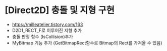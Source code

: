 # [Direct2D] 충돌 및 지형 구현

- https://milleatelier.tistory.com/163
- D2D1_RECT_F로 이루어진 지형 추가
- 충돌 판정 함수 (IsCollision)추가
- MyBitmap 기능 추가 (GetBitmapRect함수로 Bitmap의 Rect를 가져올 수 있음)
